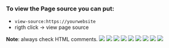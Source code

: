 ### To view the Page source you can put:

- `view-source:https://yourwebsite`
- rigth click -> view page source

**Note**: always check HTML comments.
![](./img/wapp1.png)
![](./img/wapp2.png)
![](./img/wapp3.png)
![](./img/wapp4.png)
![](./img/wapp5.png)
![](./img/wapp6.png)
![](./img/wapp7.png)
![](./img/wapp8.png)
![](./img/wapp9.png)